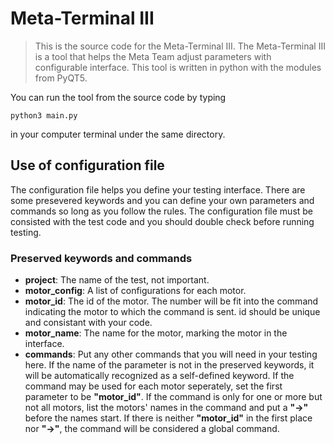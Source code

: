# Meta-Terminal III

> This is the source code for the Meta-Terminal III. The Meta-Terminal III is a tool that helps the Meta Team adjust parameters with configurable interface. This tool is written in python with the modules from PyQT5.

You can run the tool from the source code by typing

```shell
python3 main.py
```

in your computer terminal under the same directory.

## Use of configuration file

The configuration file helps you define your testing interface. There are some presevered keywords and you can define your own parameters and commands so long as you follow the rules. The configuration file must be consisted with the test code and you should double check before running testing.

### Preserved keywords and commands

+ **project**: The name of the test, not important.
+ **motor_config**: A list of configurations for each motor.
+ **motor_id**: The id of the motor. The number will be fit into the command indicating the motor to which the command is sent. id should be unique and consistant with your code.
+ **motor_name**: The name for the motor, marking the motor in the interface.
+ **commands**: Put any other commands that you will need in your testing here. If the name of the parameter is not in the preserved keywords, it will be automatically recognized as a self-defined keyword. If the command may be used for each motor seperately, set the first parameter to be **"motor_id"**. If the command is only for one or more but not all motors, list the motors' names in the command and put a **"->"** before the names start. If there is neither **"motor_id"** in the first place nor **"->"**, the command will be considered a global command.